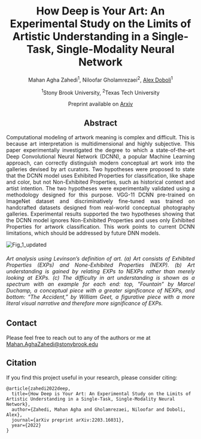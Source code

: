<div align="center">
  
# **How Deep is Your Art: An Experimental Study on the Limits of Artistic Understanding in a Single-Task, Single-Modality Neural Network**
Mahan Agha Zahedi<sup>1</sup>, Niloofar Gholamrezaei<sup>2</sup>, [Alex Doboli](http://www.ece.stonybrook.edu/~adoboli/)<sup>1</sup>

<sup>1</sup>Stony Brook University, <sup>2</sup>Texas Tech University

Preprint available on [Arxiv](https://arxiv.org/abs/2203.16031)

## Abstract
</div>

<div align="justify">
Computational modeling of artwork meaning is  complex and difficult. This is because art interpretation is multidimensional and highly subjective. This paper experimentally investigated the degree to which a state-of-the-art Deep Convolutional Neural Network (DCNN), a popular Machine Learning approach, can correctly distinguish modern conceptual art work into the galleries devised by art curators. Two hypotheses were proposed to state that the DCNN model uses Exhibited Properties for classification, like shape and color, but not Non-Exhibited Properties, such as historical context and artist intention. The two hypotheses were experimentally validated using a methodology designed for this purpose. VGG-11 DCNN pre-trained on ImageNet dataset and discriminatively fine-tuned was trained on handcrafted datasets designed from real-world conceptual photography galleries. Experimental results supported the two hypotheses showing that the DCNN model ignores Non-Exhibited Properties and uses only Exhibited Properties for artwork classification. This work points to current DCNN limitations, which should be addressed by future DNN models.



![Fig_1_updated](https://github.com/aghazahedim/How-Deep-is-Your-Art/assets/38115241/b7239a28-69c6-48a1-a9a9-4b25ef606173) 

###### Art analysis using Levinson’s definition of art. (a) Art consists of Exhibited Properties (EXPs) and None-Exhibited Properties (NEXP). (b) Art understanding is gained by relating EXPs to NEXPs rather than merely looking at EXPs. (c) The difficulty in art understanding is shown as a spectrum with an example for each end: top, "Fountain” by Marcel Duchamp, a conceptual piece with a greater significance of NEXPs, and bottom: “The Accident,” by William Geet, a figurative piece with a more literal visual narrative and therefore more significance of EXPs.
</div>

## Contact
Please feel free to reach out to any of the authors or me at [Mahan.AghaZahedi@stonybrook.edu](mailto:Mahan.AghaZahedi@stonybrook.edu)


## Citation
If you find this project useful in your research, please consider citing:
```
@article{zahedi2022deep,
  title={How Deep is Your Art: An Experimental Study on the Limits of Artistic Understanding in a Single-Task, Single-Modality Neural Network},
  author={Zahedi, Mahan Agha and Gholamrezaei, Niloofar and Doboli, Alex},
  journal={arXiv preprint arXiv:2203.16031},
  year={2022}
}
